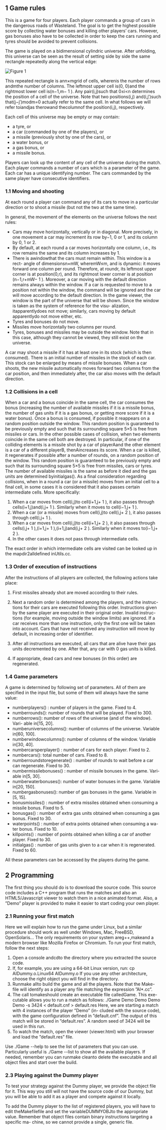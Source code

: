 ## 1 Game rules

This is a game for four players. Each player commands a group of cars in the
dangerous roads of Wasteland. The goal is to get the highest possible score by
collecting water bonuses and killing other players’ cars. However, gas bonuses
also have to be collected in order to keep the cars running and tyres should be
avoided to prevent collisions.

The game is played on a bidimensional cylindric universe. After unfolding,
this universe can be seen as the result of setting side by side the same rectangle
repeatedly along the vertical edge:

![Figure 1](https://github.com/bouhormq/MADMAX/blob/main/Figure%201.PNG)

This repeated rectangle is ann×mgrid of cells, wherenis the number
of rows andmthe number of columns. The leftmost upper cell is(0, 0)and
the rightmost lower cell is(n−1,m− 1 ). Any pair(i,j)such that 0≤i<n
determines the position of a cell of the universe. Note that two positions(i,j)
and(i,j′)such that(j−j′)modm=0 actually refer to the same cell. In what
follows we will refer toiandjas therowand thecolumnof the position(i,j),
respectively.


Each cell of this universe may be empty or may contain:

- a tyre, or
- a car (commanded by one of the players), or
- a missile (previously shot by one of the cars), or
- a water bonus, or
- a gas bonus, or
- a missile bonus.

Players can look up the content of any cell of the universe during the match.
Each player commands a number of cars which is a parameter of the game.
Each car has a unique identifying number. The cars commanded by the same
player have consecutive identifiers.

### 1.1 Moving and shooting

At each round a player can command any of its cars to move in a particular
direction or to shoot a missile (but not the two at the same time).

In general, the movement of the elements on the universe follows the next
rules:

- Cars may move horizontally, vertically or in diagonal. More precisely, in
    one movement a car may increment its row by−1, 0 or 1, and its column
    by 0, 1 or 2.
- By default, at each round a car moves horizontally one column, i.e., its
    row remains the same and its column increases by 1.
- There is awindowthat the cars must remain within. This window is a rect-
    angle of dimensionsn×mW, wheremW≤m, and is dynamic: it moves
    forward one column per round. Therefore, at roundr, its leftmost upper
    corner is at position(0,r), and its rightmost lower corner is at position
    (n−1,r+mW− 1 ). Moreover, a car moving with the default direction
    remains always within the window.
    If a car is requested to move to a position not within the window, the
    command will be ignored and the car will move according to the default
    direction.
    In the game viewer, the window is the part of the universe that will be
    shown. Since the window is taken as the system of reference for the visu-
    alization, itapparentlydoes not move; similarly, cars moving by default
    apparentlydo not move either, etc.
- Tyres and bonuses do not move.
- Missiles move horizontally two columns per round.
- Tyres, bonuses and missiles may be outside the window. Note that in this
    case, although they cannot be viewed, they still exist on the universe.

A car may shoot a missile if it has at least one in its stock (which is then
consumed). There is an initial number of missiles in the stock of each car. This
stock can be enlarged by means of missile bonuses. When a car shoots, the new
missile automatically moves forward two columns from the car position, and
then immediately after, the car also moves with the default direction.


### 1.2 Collisions in a cell

When a car and a bonus coincide in the same cell, the car consumes the bonus
(increasing the number of available missiles if it is a missile bonus, the number
of gas units if it is a gas bonus, or getting more score if it is a water bonus). Once
a bonus is consumed, if possible it reappears on a random position outside the
window. This random position is guaranteed to be previously empty and such
that its surrounding square 5×5 is free from missiles or cars.
In the other possible cases of collision, when two elements coincide in the
same cell both are destroyed. In particular, if one of the colliding elements is
a missile shot by a car of playerAand the other element is a car of a different
playerB, thenAincreases its score.
When a car is killed, it regenerates if possible after a number of rounds,
on a random position of the window. This random position is guaranteed to
be previously empty and such that its surrounding square 5×5 is free from
missiles, cars or tyres. The number of available missiles is the same as before it
died and the gas units are determined byinitialgas().
As a final consideration regarding collisions, when in a round a car (or a
missile) moves from an initial cell to a final cell, in some cases it is considered
that it also passes certain intermediate cells. More specifically:

1. When a car moves from cell(i,j)to cell(i+1,j+ 1 ), it also passes through
    cells(i+1,j)and(i,j+ 1 ). Similarly when it moves to cell(i−1,j+ 1 ).
2. When a car (or a missile) moves from cell(i,j)to cell(i,j+ 2 ), it also
    passes through cell(i,j+ 1 ).
3. When a car moves from cell(i,j)to cell(i+1,j+ 2 ), it also passes through
    cells(i,j+ 1 ),(i+1,j+ 1 ),(i+1,j)and(i,j+ 2 ). Similarly when it moves
    to(i−1,j+ 2 ).
4. In the other cases it does not pass through intermediate cells.

The exact order in which intermediate cells are visited can be looked up in
the mapdir2alldefined inUtils.cc.

### 1.3 Order of execution of instructions

After the instructions of all players are collected, the following actions take
place:

1. First missiles already shot are moved according to their rules.
2. Next a random order is determined among the players, and the instruc-
    tions for their cars are executed following this order. Instructions given
    by the same player are executed in their original order. Invalid instruc-
    tions (for example, moving outside the window limits) are ignored. If a
    car receives more than one instruction, only the first one will be taken
    into account. Cars that have not received any instruction will move by
    default, in increasing order of identifier.

3. After all instructions are executed, all cars that are alive have their gas
    units decremented by one. After that, any car with 0 gas units is killed.
4. If appropriate, dead cars and new bonuses (in this order) are regenerated.

### 1.4 Game parameters

A game is determined by following set of parameters. All of them are specified
in the input file, but some of them will always have the same value:

- numberplayers() : number of players in the game. Fixed to 4.
- numberrounds(): number of rounds that will be played. Fixed to 300.
- numberrows(): number of rows of the universe (and of the window). Vari-
    able in[15, 20].
- numberuniversecolumns(): number of columns of the universe. Variable
    in[60, 100].
- numberwindowcolumns(): number of columns of the window. Variable
    in[30, 40].
- numbercarsperplayer() : number of cars for each player. Fixed to 2.
- numbercars(): total number of cars. Fixed to 8.
- numberroundstoregenerate() : number of rounds to wait before a car can
    regenerate. Fixed to 30.
- numbermissilebonuses() : number of missile bonuses in the game. Vari-
    able in[5, 30].
- numberwaterbonuses(): number of water bonuses in the game. Variable
    in[20, 150].
- numbergasbonuses(): number of gas bonuses in the game. Variable in
    [5, 15].
- bonusmissiles() : number of extra missiles obtained when consuming a
    missile bonus. Fixed to 5.
- bonusgas() : number of extra gas units obtained when consuming a gas
    bonus. Fixed to 30.
- waterpoints() : number of extra points obtained when consuming a wa-
    ter bonus. Fixed to 10.
- killpoints() : number of points obtained when killing a car of another
    player. Fixed to 30.
- initialgas() : number of gas units given to a car when it is regenerated.
    Fixed to 60.


All these parameters can be accessed by the players during the game.


## 2 Programming

The first thing you should do is to download the source code. This source code
includes a C++ program that runs the matches and also an HTML5/Javascript
viewer to watch them in a nice animated format. Also, a ”Demo” player is
provided to make it easier to start coding your own player.

### 2.1 Running your first match

Here we will explain how to run the game under Linux, but a similar procedure
should work as well under Windows, Mac, FreeBSD, OpenSolaris... The only
requirements on your system areg++,makeand a modern browser like Mozilla
Firefox or Chromium.
To run your first match, follow the next steps:

1. Open a console andcdto the directory where you extracted the source
    code.
2. If, for example, you are using a 64-bit Linux version, run:
    cp AIDummy.o.Linux64 AIDummy.o
    If you use any other architecture, choose the right object you will find in
    the directory.
3. Runmake allto build the game and all the players. Note that the Make-
    file will identify as a player any file matching the expression ”AI*.cc”.
4. The call tomakeshould create an executable file calledGame. This exe-
    cutable allows you to run a match as follows:
    ./Game Demo Demo Demo Demo -s 3424 < default.cnf > default.res
    Here, we are starting a match with 4 instances of the player ”Demo” (in-
    cluded with the source code), with the game configuration defined in
    ”default.cnf”. The output of this match will be stored in ”default.res”.
    A random seed of 3424 will be used in this run.
5. To watch the match, open the viewer (viewer.html) with your browser
    and load the ”default.res” file.

Use
./Game --help
to see the list of parameters that you can use. Particularly useful is
./Game --list
to show all the available players.
If needed, remember you can runmake cleanto delete the executable and
all object files and start over the build.


### 2.3 Playing against the Dummy player

To test your strategy against the Dummy player, we provide the object file for
it. This way you still will not have the source code of our Dummy, but you will
be able to add it as a player and compete against it locally.

To add the Dummy player to the list of registered players, you will have to
edit theMakefilefile and set the variableDUMMYOBJto the appropriate value.
Remember that object files contain binary instructions targeting a specific ma-
chine, so we cannot provide a single, generic file.

